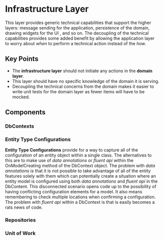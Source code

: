 # Infrastructure Layer
This layer provides generic technical capabilities that support the higher layers: message sending for the application, persistence of the domain, drawing widgets for the UI , and so on.  The decoupling of the technical capabilities provides some added benefit by allowing the application layer to worry about *when* to perform a technical action instead of the *how*.

## Key Points
* The **infrastructure layer** should not initiate any actions in the **domain layer**.
* This layer should have no specific knowledge of the domain it is serving.
* Decoupling the technical concerns from the domain makes it easier to write unit tests for the domain layer as fewer items will have to be mocked.

## Components

### DbContexts

### Entity Type Configurations
**Entity Type Configurations** provide for a way to capture all of the configuration of an entity object within a single class.  The alternatives to this are to make use of *data annotations* or *fluent api* within the OnModelCreating method of the DbContext object.  The problem with *data annotations* is that it is not possible to take advantage of all of the entity features solely with them which can potentially create a situation where an entity model is configured using both *data annotations* and *fluent api* in the DbContent.  This disconnected scenario opens code up to the possibility of having conflicting configuration elements for a model.  It also means remembering to check multiple locations when confirming a configuration.  The problem with *fluent api* within a DbContext is that is easily becomes a rats news of code.

### Repositories

### Unit of Work



